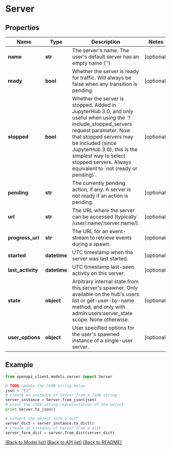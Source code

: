 # Server


## Properties

Name | Type | Description | Notes
------------ | ------------- | ------------- | -------------
**name** | **str** | The server&#39;s name. The user&#39;s default server has an empty name (&#39;&#39;) | [optional] 
**ready** | **bool** | Whether the server is ready for traffic. Will always be false when any transition is pending.  | [optional] 
**stopped** | **bool** | Whether the server is stopped. Added in JupyterHub 3.0, and only useful when using the &#x60;?include_stopped_servers&#x60; request parameter. Now that stopped servers may be included (since JupyterHub 3.0), this is the simplest way to select stopped servers. Always equivalent to &#x60;not (ready or pending)&#x60;.  | [optional] 
**pending** | **str** | The currently pending action, if any. A server is not ready if an action is pending.  | [optional] 
**url** | **str** | The URL where the server can be accessed (typically /user/:name/:server.name/).  | [optional] 
**progress_url** | **str** | The URL for an event-stream to retrieve events during a spawn.  | [optional] 
**started** | **datetime** | UTC timestamp when the server was last started. | [optional] 
**last_activity** | **datetime** | UTC timestamp last-seen activity on this server. | [optional] 
**state** | **object** | Arbitrary internal state from this server&#39;s spawner. Only available on the hub&#39;s users list or get-user-by-name method, and only with admin:users:server_state scope. None otherwise. | [optional] 
**user_options** | **object** | User specified options for the user&#39;s spawned instance of a single-user server. | [optional] 

## Example

```python
from openapi_client.models.server import Server

# TODO update the JSON string below
json = "{}"
# create an instance of Server from a JSON string
server_instance = Server.from_json(json)
# print the JSON string representation of the object
print Server.to_json()

# convert the object into a dict
server_dict = server_instance.to_dict()
# create an instance of Server from a dict
server_form_dict = server.from_dict(server_dict)
```
[[Back to Model list]](../README.md#documentation-for-models) [[Back to API list]](../README.md#documentation-for-api-endpoints) [[Back to README]](../README.md)


